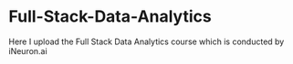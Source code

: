 # Full-Stack-Data-Analytics
Here I upload the Full Stack Data Analytics course which is conducted by iNeuron.ai
